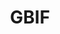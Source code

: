 ---
facebook: https://facebook.com/gbifnews
git: https://github.com/gbif
instagram: https://instagram.com/gbifs
keywords:
- Global Biodiversity Information Facility
linkedin: https://linkedin.com/company/gbif
logohandle: gbif
sort: gbif
title: GBIF
twitter: https://x.com/GBIF
website: https://www.gbif.org/
youtube: https://youtube.com/user/GBIFvideo
---
